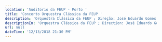 ```yaml
---
location: 'Auditório da FEUP - Porto '
title: 'Concerto Orquestra Clássica da FEUP '
description: 'Orquestra Clássica da FEUP ; Direção: José Eduardo Gomes '
descriptionEn: 'Orquestra Clássica da FEUP ; Direction: José Eduardo Gomes '
url: null
dateTime: '12/13/2018 21:30 PM'
---
```


